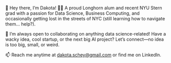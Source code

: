👋 Hey there, I’m Dakota!
🧑‍💻 A proud Longhorn alum and recent NYU Stern grad with a passion for Data Science, Business Computing, and occasionally getting lost in the streets of NYC (still learning how to navigate them... help?).

💬 I’m always open to collaborating on anything data science-related! Have a wacky idea, cool startup, or the next big AI project? Let’s connect—no idea is too big, small, or weird.

📫 Reach me anytime at dakota.schey@gmail.com or find me on LinkedIn.

